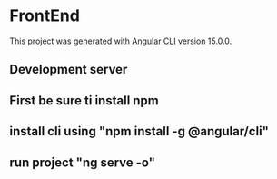 # FrontEnd

This project was generated with [Angular CLI](https://github.com/angular/angular-cli) version 15.0.0.

## Development server

## First be sure ti install npm 
## install cli using "npm install -g @angular/cli"
## run project "ng serve -o"
